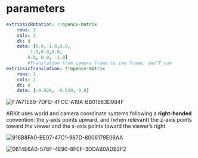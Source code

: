 # parameters

``` yaml
extrinsicRotation: !!opencv-matrix
    rows: 3
    cols: 3
    dt: d
    data: [0.0,-1.0,0.0, 
        -1.0,0.0,0.0, 
        0.0, 0.0, -1.0]
        #Translation from camera frame to imu frame, imu^T_cam
extrinsicTranslation: !!opencv-matrix
    rows: 3
    cols: 1
    dt: d
    data: [-0.028, -0.020, 0.0]
```

![F7A71E89-7DFD-4FCC-A19A-BB01883D984F](https://tva1.sinaimg.cn/large/0081Kckwly1gkz6u9hw6cj30jq0uiwqw.jpg)

ARKit uses world and camera coordinate systems following a **right-handed** convention: the y-axis points upward, and (when relevant) the z-axis points toward the viewer and the x-axis points toward the viewer’s right



![916B8FA0-BE07-47C1-987D-8006179E06AA](https://tva1.sinaimg.cn/large/0081Kckwly1gkz6uqctdkj31660o61im.jpg)



![0614E6A0-578F-4E90-8F0F-3DDAB0ADB2F2](https://tva1.sinaimg.cn/large/0081Kckwly1gkz6v1o5vdj30ig0ykauo.jpg)